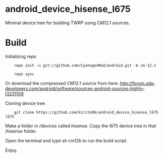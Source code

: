 # android_device_hisense_l675

Minimal device tree for building TWRP using CM12.1 sources.

# Build

Initializing repo

        repo init -u git://github.com/CyanogenMod/android.git -b cm-12.1
    
        repo sync

Or download the compressed CM12.1 source from here: http://forum.xda-developers.com/android/software/sources-android-sources-highly-t3231109

Cloning device tree
    
        git clone https://github.com/kirito96/android_device_hisense_l675 l675
    
Make a folder in /devices called hisense. Copy the l675 device tree in that /hisense folder.

Open the terminal and type sh cm12b to run the build script. 

Enjoy.
